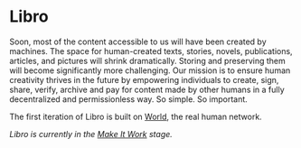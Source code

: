 # Libro

Soon, most of the content accessible to us will have been created by machines. The space for human-created texts,
stories, novels, publications, articles, and pictures will shrink dramatically. Storing and preserving them will
become significantly more challenging. Our mission is to ensure human creativity thrives in the future by empowering
individuals to create, sign, share, verify, archive and pay for content made by other humans in a fully decentralized
and permissionless way. So simple. So important.

The first iteration of Libro is built on [World](https://world.org/), the real human network.

*Libro is currently in the [Make It Work](https://www.perplexity.ai/search/what-the-make-it-work-stage-wh-2iYhHhS4T9CCGkfezjDqwA) stage.*
